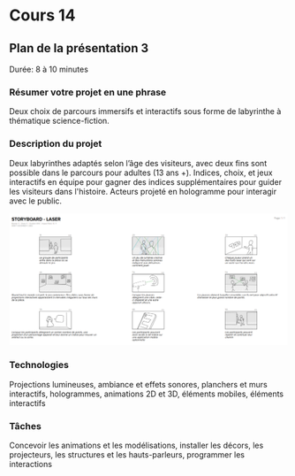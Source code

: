 # Cours 14
## Plan de la présentation 3
Durée: 8 à 10 minutes

### Résumer votre projet en une phrase
Deux choix de parcours immersifs et interactifs sous forme de labyrinthe à thématique science-fiction.  

### Description du projet 
Deux labyrinthes adaptés selon l’âge des visiteurs, avec deux fins sont possible dans le parcours pour adultes (13 ans +). Indices, choix, et jeux interactifs en équipe pour gagner des indices supplémentaires pour guider les visiteurs dans l'histoire. Acteurs projeté en hologramme pour interagir avec le public.

![Scénarimage](Images/scenarimage.png)

### Technologies
Projections lumineuses, ambiance et effets sonores, planchers et murs interactifs, hologrammes, animations 2D et 3D, éléments mobiles, éléments interactifs

### Tâches
Concevoir les animations et les modélisations, installer les décors, les projecteurs, les structures et les hauts-parleurs, programmer les interactions
